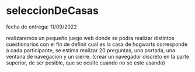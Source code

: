 # seleccionDeCasas

fecha de entrega: 11/09/2022

realizaremos un pequeño juego web donde se podra realizar distintos cuestionarios con el fin de definir cual es la casa de hogwarts corresponde a cada participante, se estima realizar 20 preguntas, una portada, una ventana de navegacion y un cierre. (crear un navegador discreto en la parte superior, de ser posible, que se oculte cuando no se este usando)